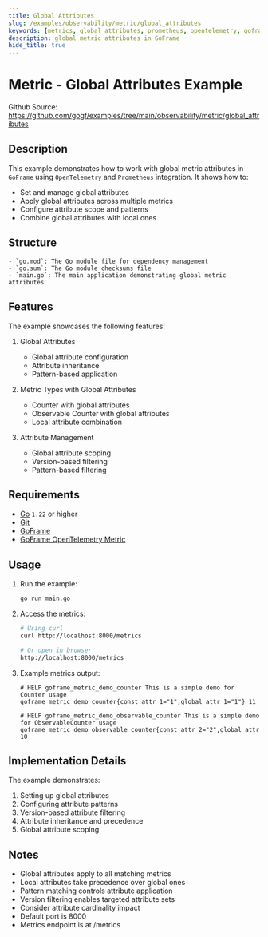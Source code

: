 ```yaml
---
title: Global Attributes
slug: /examples/observability/metric/global_attributes
keywords: [metrics, global attributes, prometheus, opentelemetry, goframe]
description: global metric attributes in GoFrame
hide_title: true
---
```


# Metric - Global Attributes Example

Github Source: https://github.com/gogf/examples/tree/main/observability/metric/global_attributes


## Description

This example demonstrates how to work with global metric attributes in `GoFrame` using `OpenTelemetry` and `Prometheus` integration. It shows how to:
- Set and manage global attributes
- Apply global attributes across multiple metrics
- Configure attribute scope and patterns
- Combine global attributes with local ones

## Structure

```text
- `go.mod`: The Go module file for dependency management
- `go.sum`: The Go module checksums file
- `main.go`: The main application demonstrating global metric attributes
```

## Features

The example showcases the following features:
1. Global Attributes
   - Global attribute configuration
   - Attribute inheritance
   - Pattern-based application

2. Metric Types with Global Attributes
   - Counter with global attributes
   - Observable Counter with global attributes
   - Local attribute combination

3. Attribute Management
   - Global attribute scoping
   - Version-based filtering
   - Pattern-based filtering

## Requirements

- [Go](https://golang.org/dl/) `1.22` or higher
- [Git](https://git-scm.com/downloads)
- [GoFrame](https://goframe.org)
- [GoFrame OpenTelemetry Metric](https://github.com/gogf/gf/tree/master/contrib/metric/otelmetric)

## Usage

1. Run the example:
   ```bash
   go run main.go
   ```

2. Access the metrics:
   ```bash
   # Using curl
   curl http://localhost:8000/metrics
   
   # Or open in browser
   http://localhost:8000/metrics
   ```

3. Example metrics output:
   ```text
   # HELP goframe_metric_demo_counter This is a simple demo for Counter usage
   goframe_metric_demo_counter{const_attr_1="1",global_attr_1="1"} 11
   
   # HELP goframe_metric_demo_observable_counter This is a simple demo for ObservableCounter usage
   goframe_metric_demo_observable_counter{const_attr_2="2",global_attr_1="1"} 10
   ```

## Implementation Details

The example demonstrates:
1. Setting up global attributes
2. Configuring attribute patterns
3. Version-based attribute filtering
4. Attribute inheritance and precedence
5. Global attribute scoping

## Notes

- Global attributes apply to all matching metrics
- Local attributes take precedence over global ones
- Pattern matching controls attribute application
- Version filtering enables targeted attribute sets
- Consider attribute cardinality impact
- Default port is 8000
- Metrics endpoint is at /metrics
